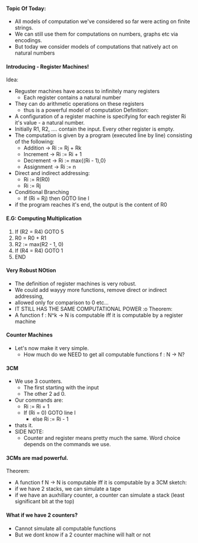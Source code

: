 #### Topic Of Today:
- All models of computation we've considered so far were acting on finite strings.
- We can still use them for computations on numbers, graphs etc via encodings.
- But today we consider models of computations that natively act on natural numbers

#### Introducing - Register Machines!
Idea: 
- Reguster machines have access to infinitely many registers
	- Each register contains a natural number
- They can do arithmetic operations on these registers
	- thus is a powerful model of computation
Definition:
- A configuration of a register machine is specifying for each register Ri it's value - a natural number.
- Initially R1, R2, .... contain the input. Every other register is empty.
- The computation is given by a program (executed line by line) consisting of the following:
	- Addition -> Ri := Rj + Rk
	- Increment -> Ri := Ri + 1
	- Decrement -> Ri := max{(Ri - 1),0}
	- Assignment -> Ri := n
- Direct and indirect addressing:
	- Ri := R(R0)
	- Ri := Rj
- Conditional Branching
	- If (Ri = Rj) then GOTO line l
- if the program reaches it's end, the output is the content of R0

#### E.G: Computing Multiplication
1. If (R2 = R4) GOTO 5
2. R0 = R0 + R1
3. R2 := max(R2 - 1, 0)
4. If (R4 = R4) GOTO 1
5. END

#### Very Robust NOtion
- The definition of register machines is very robust.
- We could add wayyy more functions, remove direct or indirect addressing,
- allowed only for comparison to 0 etc...
- IT STILL HAS THE SAME COMPUTATIONAL POWER :o 
Theorem:
- A function f : N^k -> N is computable iff it is computable by a register machine 

#### Counter Machines
- Let's now make it very simple.
	- How much do we NEED to get all computable functions f : N -> N?

#### 3CM
- We use 3 counters. 
	- The first starting with the input
	- The other 2 ad 0.
- Our commands are: 
	- Ri := Ri + 1
	- If (Ri = 0) GOTO line l
		- else Ri := Ri - 1
- thats it.
- SIDE NOTE:
	- Counter and register means pretty much the same. Word choice depends on the commands we use.

#### 3CMs are mad powerful.
Theorem:
- A function f N -> N is computable iff it is computable by a 3CM
sketch:
- if we have 2 stacks, we can simulate a tape
- if we have an auxhillary counter, a counter can simulate a stack (least significant bit at the top)

#### What if we have 2 counters? 
- Cannot simulate all computable functions
- But we dont know if a 2 counter machine will halt or not